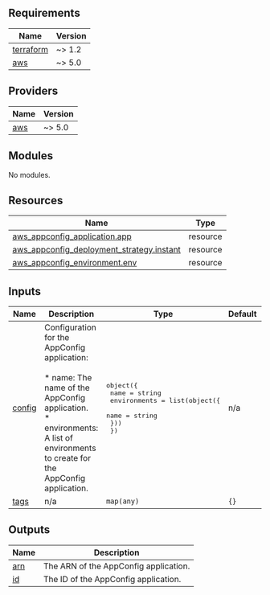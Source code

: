 <!-- BEGIN_TF_DOCS -->
## Requirements

| Name | Version |
|------|---------|
| <a name="requirement_terraform"></a> [terraform](#requirement\_terraform) | ~> 1.2 |
| <a name="requirement_aws"></a> [aws](#requirement\_aws) | ~> 5.0 |

## Providers

| Name | Version |
|------|---------|
| <a name="provider_aws"></a> [aws](#provider\_aws) | ~> 5.0 |

## Modules

No modules.

## Resources

| Name | Type |
|------|------|
| [aws_appconfig_application.app](https://registry.terraform.io/providers/hashicorp/aws/latest/docs/resources/appconfig_application) | resource |
| [aws_appconfig_deployment_strategy.instant](https://registry.terraform.io/providers/hashicorp/aws/latest/docs/resources/appconfig_deployment_strategy) | resource |
| [aws_appconfig_environment.env](https://registry.terraform.io/providers/hashicorp/aws/latest/docs/resources/appconfig_environment) | resource |

## Inputs

| Name | Description | Type | Default | Required |
|------|-------------|------|---------|:--------:|
| <a name="input_config"></a> [config](#input\_config) | Configuration for the AppConfig application:<br><br>    * name: The name of the AppConfig application.<br>    * environments: A list of environments to create for the AppConfig application. | <pre>object({<br>    name = string<br>    environments = list(object({<br>      name = string<br>    }))<br>  })</pre> | n/a | yes |
| <a name="input_tags"></a> [tags](#input\_tags) | n/a | `map(any)` | `{}` | no |

## Outputs

| Name | Description |
|------|-------------|
| <a name="output_arn"></a> [arn](#output\_arn) | The ARN of the AppConfig application. |
| <a name="output_id"></a> [id](#output\_id) | The ID of the AppConfig application. |
<!-- END_TF_DOCS -->
